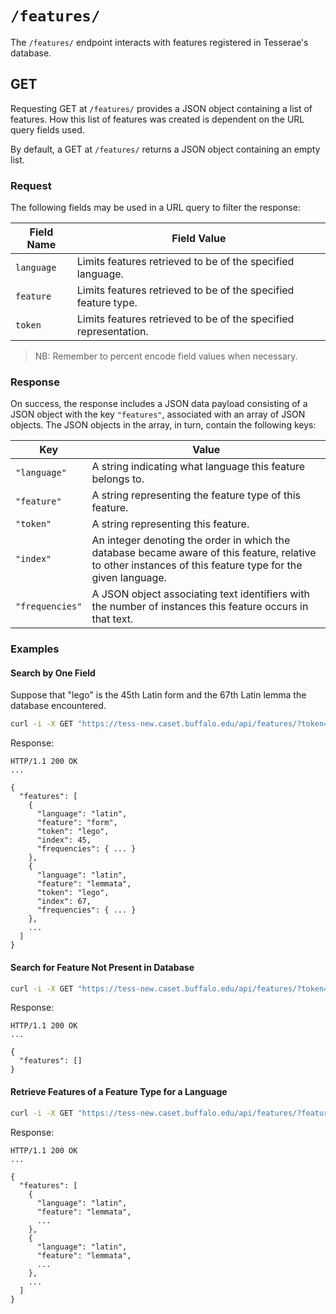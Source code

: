 # `/features/`

The `/features/` endpoint interacts with features registered in Tesserae's database.

## GET

Requesting GET at `/features/` provides a JSON object containing a list of features.  How this list of features was created is dependent on the URL query fields used.

By default, a GET at `/features/` returns a JSON object containing an empty list.

### Request

The following fields may be used in a URL query to filter the response:

|Field Name|Field Value|
|---|---|
| `language` | Limits features retrieved to be of the specified language. |
| `feature` | Limits features retrieved to be of the specified feature type. |
| `token` | Limits features retrieved to be of the specified representation. |

> NB:  Remember to percent encode field values when necessary.

### Response

On success, the response includes a JSON data payload consisting of a JSON object with the key `"features"`, associated with an array of JSON objects.  The JSON objects in the array, in turn, contain the following keys:

|Key|Value|
|---|---|
|`"language"`|A string indicating what language this feature belongs to.|
|`"feature"`|A string representing the feature type of this feature.|
|`"token"`|A string representing this feature.|
|`"index"`|An integer denoting the order in which the database became aware of this feature, relative to other instances of this feature type for the given language.|
|`"frequencies"`|A JSON object associating text identifiers with the number of instances this feature occurs in that text.|

### Examples

#### Search by One Field

Suppose that "lego" is the 45th Latin form and the 67th Latin lemma the database encountered.

```bash
curl -i -X GET "https://tess-new.caset.buffalo.edu/api/features/?token=lego"
```

Response:

```http
HTTP/1.1 200 OK
...

{
  "features": [
    {
      "language": "latin",
      "feature": "form",
      "token": "lego",
      "index": 45,
      "frequencies": { ... }
    },
    {
      "language": "latin",
      "feature": "lemmata",
      "token": "lego",
      "index": 67,
      "frequencies": { ... }
    },
    ...
  ]
}
```

#### Search for Feature Not Present in Database

```bash
curl -i -X GET "https://tess-new.caset.buffalo.edu/api/features/?token=xlwbnd"
```

Response:

```http
HTTP/1.1 200 OK
...

{
  "features": []
}
```

#### Retrieve Features of a Feature Type for a Language

```bash
curl -i -X GET "https://tess-new.caset.buffalo.edu/api/features/?feature=lemmata&language=latin"
```

Response:

```http
HTTP/1.1 200 OK
...

{
  "features": [
    {
      "language": "latin",
      "feature": "lemmata",
      ...
    },
    {
      "language": "latin",
      "feature": "lemmata",
      ...
    },
    ...
  ]
}
```

